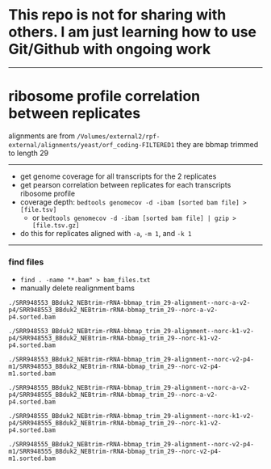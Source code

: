 # This repo is not for sharing with others. I am just learning how to use Git/Github with ongoing work

---

# ribosome profile correlation between replicates

alignments are from `/Volumes/external2/rpf-external/alignments/yeast/orf_coding-FILTERED1`
they are bbmap trimmed to length 29

---

- get genome coverage for all transcripts for the 2 replicates
- get pearson correlation between replicates for each transcripts ribosome profile
- coverage depth: `bedtools genomecov -d -ibam [sorted bam file] > [file.tsv]`
	- or `bedtools genomecov -d -ibam [sorted bam file] | gzip > [file.tsv.gz]`
- do this for replicates aligned with `-a`, `-m 1`, and `-k 1`

---

### find files
- `find . -name "*.bam" > bam_files.txt`
- manually delete realignment bams

`./SRR948553_BBduk2_NEBtrim-rRNA-bbmap_trim_29-alignment--norc-a-v2-p4/SRR948553_BBduk2_NEBtrim-rRNA-bbmap_trim_29--norc-a-v2-p4.sorted.bam`

`./SRR948553_BBduk2_NEBtrim-rRNA-bbmap_trim_29-alignment--norc-k1-v2-p4/SRR948553_BBduk2_NEBtrim-rRNA-bbmap_trim_29--norc-k1-v2-p4.sorted.bam`

`./SRR948553_BBduk2_NEBtrim-rRNA-bbmap_trim_29-alignment--norc-v2-p4-m1/SRR948553_BBduk2_NEBtrim-rRNA-bbmap_trim_29--norc-v2-p4-m1.sorted.bam`

`./SRR948555_BBduk2_NEBtrim-rRNA-bbmap_trim_29-alignment--norc-a-v2-p4/SRR948555_BBduk2_NEBtrim-rRNA-bbmap_trim_29--norc-a-v2-p4.sorted.bam`

`./SRR948555_BBduk2_NEBtrim-rRNA-bbmap_trim_29-alignment--norc-k1-v2-p4/SRR948555_BBduk2_NEBtrim-rRNA-bbmap_trim_29--norc-k1-v2-p4.sorted.bam`

`./SRR948555_BBduk2_NEBtrim-rRNA-bbmap_trim_29-alignment--norc-v2-p4-m1/SRR948555_BBduk2_NEBtrim-rRNA-bbmap_trim_29--norc-v2-p4-m1.sorted.bam`
